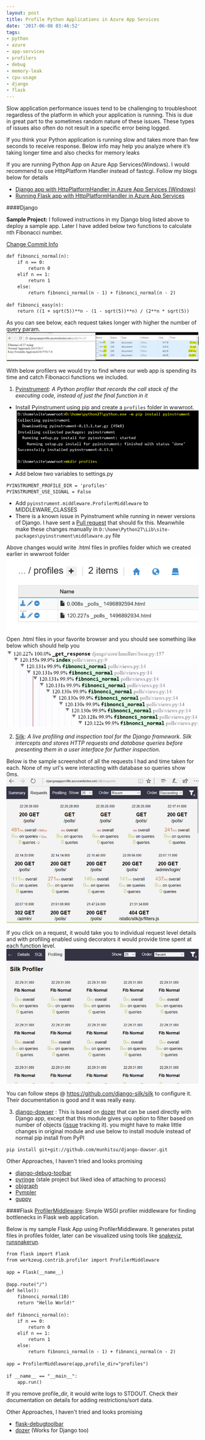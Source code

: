 ```yaml
---
layout: post
title: Profile Python Applications in Azure App Services
date: '2017-06-08 03:46:52'
tags:
- python
- azure
- app-services
- profilers
- debug
- memory-leak
- cpu-usage
- django
- flask
---
```


Slow application performance issues tend to be challenging to troubleshoot regardless of the platform in which your application is running. This is due in great part to the sometimes random nature of these issues. These types of issues also often do not result in a specific error being logged.

If you think your Python application is running slow and takes more than few seconds to receive response. Below info may help you analyze where it’s taking longer time and also checks for memory leaks

If you are running Python App on Azure App Services(Windows). I would recommend to use HttpPlatform Handler instead of fastcgi. Follow my blogs below for details

* [Django app with HttpPlatformHandler in Azure App Services (Windows)](https://prmadi.com/django-app-with-httpplatformhandler-in-azure-app-services-windows/)
* [Running Flask app with HttpPlatformHandler in Azure App Services](https://prmadi.com/running-flask-app-with-httpplatformhandler-in-azure-app-services/)

####Django

**Sample Project:** I followed instructions in my Django blog listed above to deploy a sample app. Later I have added below two functions to calculate nth Fibonacci number.

[Change Commit Info](https://github.com/prashanthmadi/azure-django-httphandler/commit/7654e83b659b11deb62fdce536bbe5c3009399b5)
```
def fibnonci_normal(n):
    if n == 0:
        return 0
    elif n == 1:
        return 1
    else:
        return fibnonci_normal(n - 1) + fibnonci_normal(n - 2)

def fibnonci_easy(n):
    return ((1 + sqrt(5))**n - (1 - sqrt(5))**n) / (2**n * sqrt(5))
```
As you can see below, each request takes longer with higher the number of query param.
![Fibonacci Output](/content/images/2017/06/Capture3.PNG)

With below profilers we would try to find where our web app is spending its time and catch Fibonacci functions we included.

1) [Pyinstrument](https://github.com/joerick/pyinstrument): _A Python profiler that records the call stack of the executing code, instead of just the final function in it_

* Install Pyinstrument using pip and create a `profiles` folder in wwwroot.
![Install Pyinstrument ](/content/images/2017/06/Capture4-1.PNG)
* Add below two variables to settings.py
```
PYINSTRUMENT_PROFILE_DIR = 'profiles'
PYINSTRUMENT_USE_SIGNAL = False
```
* Add `pyinstrument.middleware.ProfilerMiddleware` to MIDDLEWARE_CLASSES
* There is a known issue in Pyinstrument while running in newer versions of Django. I have sent a [Pull request](https://github.com/joerick/pyinstrument/pull/28) that should fix this. Meanwhile make these changes manually in
`D:\home\Python27\Lib\site-packages\pyinstrument\middleware.py` file

Above changes would write .html files in profiles folder which we created earlier in wwwroot folder
![Profiler Output Files](/content/images/2017/06/profiler_output.PNG)

Open .html files in your favorite browser and you should see something like below which should help you
![Profiler Output](/content/images/2017/06/profiler_output1.PNG)

2) [Silk](https://github.com/django-silk/silk): _A live profiling and inspection tool for the Django framework. Silk intercepts and stores HTTP requests and database queries before presenting them in a user interface for further inspection._

Below is the sample screenshot of all the requests I had and time taken for each. None of my url's were interacting with database so queries show 0ms.
![Request Details](/content/images/2017/06/Capture5.PNG)

If you click on a request, it would take you to individual request level details and with profiling enabled using decorators it would provide time spent at each function level.
![cProfile using Silk](/content/images/2017/06/Capture6.PNG)


You can follow steps @ https://github.com/django-silk/silk to configure it. Their documentation is good and it was really easy.

3) [django-dowser](https://github.com/munhitsu/django-dowser) : This is based on [dozer](https://github.com/mgedmin/dozer) that can be used directly with Django app, except that this module gives you option to filter based on number of objects ([issue](https://github.com/mgedmin/dozer/issues/2) tracking it). you might have to make little changes in original module and use below to install module instead of normal pip install from PyPl
```
pip install git+git://github.com/munhitsu/django-dowser.git
```

Other Approaches, I haven't tried and looks promising

* [django-debug-toolbar](https://django-debug-toolbar.readthedocs.io/en/stable/#)
* [pyringe](https://github.com/google/pyringe) (stale project but liked idea of attaching to process)
* [objgraph](https://pypi.python.org/pypi/objgraph)
* [Pympler](https://pythonhosted.org/Pympler/tutorials/muppy_tutorial.html)
* [guppy](https://www.toofishes.net/blog/using-guppy-debug-django-memory-leaks/)

####Flask
[ProfilerMiddleware](http://werkzeug.pocoo.org/docs/0.12/contrib/profiler/): Simple WSGI profiler middleware for finding bottlenecks in Flask web application.

Below is my sample Flask App using ProfilerMiddleware. It generates pstat files in profiles folder, later can be visualized using tools like [snakeviz](https://jiffyclub.github.io/snakeviz/), [runsnakerun](http://www.vrplumber.com/programming/runsnakerun/).
```
from flask import Flask
from werkzeug.contrib.profiler import ProfilerMiddleware

app = Flask(__name__)

@app.route("/")
def hello():
    fibnonci_normal(10)
    return "Hello World!"
    
def fibnonci_normal(n): 
    if n == 0:
        return 0
    elif n == 1:
        return 1
    else:
        return fibnonci_normal(n - 1) + fibnonci_normal(n - 2)

app = ProfilerMiddleware(app,profile_dir="profiles")

if __name__ == "__main__":
    app.run()

```

If you remove profile_dir, it would write logs to STDOUT. Check their documentation on details for adding restrictions/sort data.

Other Approaches, I haven't tried and looks promising

* [flask-debugtoolbar](https://github.com/mgood/flask-debugtoolbar)
* [dozer](https://github.com/mgedmin/dozer) (Works for Django too)
